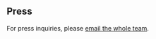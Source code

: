## Press

For press inquiries, please [email the whole team](mailto:Sam.Kriegman@wyss.harvard.edu,Douglas.Blackiston@tufts.edu,Michael.Levin@tufts.edu,josh.bongard@uvm.edu).


